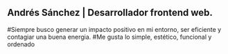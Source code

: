 ## Andrés Sánchez | Desarrollador frontend web.
#Siempre busco generar un impacto positivo en mi entorno, ser eficiente y contagiar una buena energia.
#Me gusta lo simple, estético, funcional y ordenado
